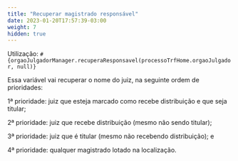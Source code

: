 ```yaml
---
title: "Recuperar magistrado responsável"
date: 2023-01-20T17:57:39-03:00
weight: 7
hidden: true
---
```


Utilização: `#{orgaoJulgadorManager.recuperaResponsavel(processoTrfHome.orgaoJulgador, null)}` 

Essa variável vai recuperar o nome do juiz, na seguinte ordem de prioridades:

1ª prioridade: juiz que esteja marcado como recebe distribuição e que seja titular;

2ª prioridade: juiz que recebe distribuição (mesmo não sendo titular);

3ª prioridade: juiz que é titular (mesmo não recebendo distribuição); e 

4ª prioridade: qualquer magistrado lotado na localização.

